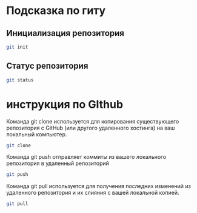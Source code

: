 # Подсказка по гиту

## Инициализация репозитория

```sh
git init
```

## Статус репозитория

```sh
git status
```

# инструкция по GIthub

Команда git clone используется для копирования существующего репозитория с GitHub (или другого удаленного хостинга) на ваш локальный компьютер.
```sh
git clone
```
Команда git push отправляет коммиты из вашего локального репозитория в удаленный репозиторий
```sh
git push
```
Команда git pull используется для получения последних изменений из удаленного репозитория и их слияния с вашей локальной копией.
```sh
git pull
```